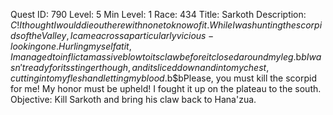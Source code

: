 Quest ID: 790
Level: 5
Min Level: 1
Race: 434
Title: Sarkoth
Description: $C! I thought I would die out here with none to know of it. While I was hunting the scorpids of the Valley, I came across a particularly vicious-looking one. Hurling myself at it, I managed to inflict a massive blow to its claw before it closed around my leg.$b$bI wasn't ready for its stinger though, and it sliced down and into my chest, cutting into my flesh and letting my blood.$b$bPlease, you must kill the scorpid for me! My honor must be upheld! I fought it up on the plateau to the south.
Objective: Kill Sarkoth and bring his claw back to Hana'zua.
